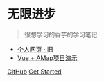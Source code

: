 # 无限进步

> 很想学习的香芋的学习笔记


- [个人网页 · 旧](https://www.studyzzz.top)
- [Vue + AMap项目演示](https://www.zxxz.cloud)

[GitHub](https://github.com/shiningxy)
[Get Started](/aima/aimachap1)

